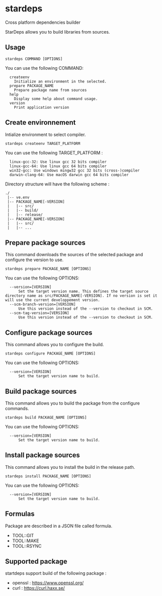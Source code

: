 # stardeps
Cross platform dependencies builder

StarDeps allows you to build libraries from sources.

## Usage

```
stardeps COMMAND [OPTIONS]
```
You can use the following COMMAND:

```
  createenv
    Initialize an environment in the selected.
  prepare PACKAGE_NAME
    Prepare package name from sources
  help
    Display some help about command usage.
  version
    Print application version
```

## Create environnement

Intialize environment to select compiler.

```
stardeps createenv TARGET_PLATFORM
```

You can use the following TARGET_PLATFORM :

```
  linux-gcc-32: Use linux gcc 32 bits compiler
  linux-gcc-64: Use linux gcc 64 bits compiler
  win32-gcc: Use windows mingw32 gcc 32 bits (cross-)compiler
  darwin-clang-64: Use macOS darwin gcc 64 bits compiler
```

Directory structure will have the following scheme :

```
./
 |-- ve.env  
 |-- PACKAGE_NAME[-VERSION]
 |   |-- src/
 |   |-- build/
 |   |-- release/
 |-- PACKAGE_NAME[-VERSION]
 |   |-- src/
 |   |-- ...
```

## Prepare package sources

This command downloads the sources of the selected package and configure the version to use.

```
stardeps prepare PACKAGE_NAME [OPTIONS]
```

You can use the following OPTIONS:

```
  --version=[VERSION]
      Set the target version name. This defines the target source directory name as src/PACKAGE_NAME[-VERSION]. If no version is set it will use the current developpement version.
  --scm-branch-version=[VERSION]
      Use this version instead of the --version to checkout in SCM.
  --scm-tag-version=[VERSION]
      Use this version instead of the --version to checkout in SCM.
```

## Configure package sources

This command allows you to configure the build.

```
stardeps configure PACKAGE_NAME [OPTIONS]
```

You can use the following OPTIONS:

```
  --version=[VERSION]
      Set the target version name to build.
```

## Build package sources

This command allows you to build the package from the configure commands.

```
stardeps build PACKAGE_NAME [OPTIONS]
```

You can use the following OPTIONS:

```
  --version=[VERSION]
      Set the target version name to build.
```

## Install package sources

This command allows you to install the build in the release path.

```
stardeps install PACKAGE_NAME [OPTIONS]
```

You can use the following OPTIONS:

```
  --version=[VERSION]
      Set the target version name to build.
```

## Formulas

Package are described in a JSON file called formula.

* TOOL::GIT
* TOOL::MAKE
* TOOL::RSYNC

## Supported package

startdeps support build of the following package :

* openssl : https://www.openssl.org/
* curl : https://curl.haxx.se/


     
